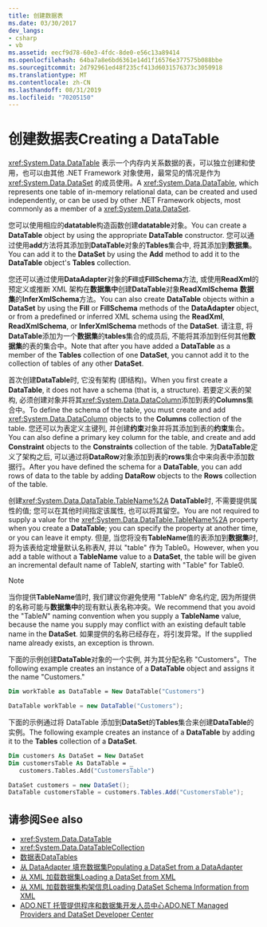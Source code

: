 ```yaml
---
title: 创建数据表
ms.date: 03/30/2017
dev_langs:
- csharp
- vb
ms.assetid: eecf9d78-60e3-4fdc-8de0-e56c13a89414
ms.openlocfilehash: 64ba7a8e6bd6361e14d1f16576e377575b088bbe
ms.sourcegitcommit: 2d792961ed48f235cf413d6031576373c3050918
ms.translationtype: MT
ms.contentlocale: zh-CN
ms.lasthandoff: 08/31/2019
ms.locfileid: "70205150"
---
```

# <a name="creating-a-datatable"></a><span data-ttu-id="046a1-102">创建数据表</span><span class="sxs-lookup"><span data-stu-id="046a1-102">Creating a DataTable</span></span>
<span data-ttu-id="046a1-103"><xref:System.Data.DataTable> 表示一个内存内关系数据的表，可以独立创建和使用，也可以由其他 .NET Framework 对象使用，最常见的情况是作为 <xref:System.Data.DataSet> 的成员使用。</span><span class="sxs-lookup"><span data-stu-id="046a1-103">A <xref:System.Data.DataTable>, which represents one table of in-memory relational data, can be created and used independently, or can be used by other .NET Framework objects, most commonly as a member of a <xref:System.Data.DataSet>.</span></span>  
  
 <span data-ttu-id="046a1-104">您可以使用相应的**datatable**构造函数创建**datatable**对象。</span><span class="sxs-lookup"><span data-stu-id="046a1-104">You can create a **DataTable** object by using the appropriate **DataTable** constructor.</span></span> <span data-ttu-id="046a1-105">您可以通过使用**add**方法将其添加到**DataTable**对象的**Tables**集合中, 将其添加到**数据集**。</span><span class="sxs-lookup"><span data-stu-id="046a1-105">You can add it to the **DataSet** by using the **Add** method to add it to the **DataTable** object's **Tables** collection.</span></span>  
  
 <span data-ttu-id="046a1-106">您还可以通过使用**DataAdapter**对象的**Fill**或**FillSchema**方法, 或使用**ReadXml**的预定义或推断 XML 架构在**数据集中**创建**DataTable**对象**ReadXmlSchema** **数据集**的**InferXmlSchema**方法。</span><span class="sxs-lookup"><span data-stu-id="046a1-106">You can also create **DataTable** objects within a **DataSet** by using the **Fill** or **FillSchema** methods of the **DataAdapter** object, or from a predefined or inferred XML schema using the **ReadXml**, **ReadXmlSchema**, or **InferXmlSchema** methods of the **DataSet**.</span></span> <span data-ttu-id="046a1-107">请注意, 将**DataTable**添加为一个**数据集**的**tables**集合的成员后, 不能将其添加到任何其他**数据集**的表的集合中。</span><span class="sxs-lookup"><span data-stu-id="046a1-107">Note that after you have added a **DataTable** as a member of the **Tables** collection of one **DataSet**, you cannot add it to the collection of tables of any other **DataSet**.</span></span>  
  
 <span data-ttu-id="046a1-108">首次创建**DataTable**时, 它没有架构 (即结构)。</span><span class="sxs-lookup"><span data-stu-id="046a1-108">When you first create a **DataTable**, it does not have a schema (that is, a structure).</span></span> <span data-ttu-id="046a1-109">若要定义表的架构, 必须创建对象并将其<xref:System.Data.DataColumn>添加到表的**Columns**集合中。</span><span class="sxs-lookup"><span data-stu-id="046a1-109">To define the schema of the table, you must create and add <xref:System.Data.DataColumn> objects to the **Columns** collection of the table.</span></span> <span data-ttu-id="046a1-110">您还可以为表定义主键列, 并创建**约束**对象并将其添加到表的**约束**集合。</span><span class="sxs-lookup"><span data-stu-id="046a1-110">You can also define a primary key column for the table, and create and add **Constraint** objects to the **Constraints** collection of the table.</span></span> <span data-ttu-id="046a1-111">为**DataTable**定义了架构之后, 可以通过将**DataRow**对象添加到表的**rows**集合中来向表中添加数据行。</span><span class="sxs-lookup"><span data-stu-id="046a1-111">After you have defined the schema for a **DataTable**, you can add rows of data to the table by adding **DataRow** objects to the **Rows** collection of the table.</span></span>  
  
 <span data-ttu-id="046a1-112">创建<xref:System.Data.DataTable.TableName%2A> **DataTable**时, 不需要提供属性的值; 您可以在其他时间指定该属性, 也可以将其留空。</span><span class="sxs-lookup"><span data-stu-id="046a1-112">You are not required to supply a value for the <xref:System.Data.DataTable.TableName%2A> property when you create a **DataTable**; you can specify the property at another time, or you can leave it empty.</span></span> <span data-ttu-id="046a1-113">但是, 当您将没有**TableName**值的表添加到**数据集**时, 将为该表给定增量默认名称表*N*, 并以 "table" 作为 Table0。</span><span class="sxs-lookup"><span data-stu-id="046a1-113">However, when you add a table without a **TableName** value to a **DataSet**, the table will be given an incremental default name of Table*N*, starting with "Table" for Table0.</span></span>  
  
> [!NOTE]
> <span data-ttu-id="046a1-114">当你提供**TableName**值时, 我们建议你避免使用 "Table*N*" 命名约定, 因为所提供的名称可能与**数据集中**的现有默认表名称冲突。</span><span class="sxs-lookup"><span data-stu-id="046a1-114">We recommend that you avoid the "Table*N*" naming convention when you supply a **TableName** value, because the name you supply may conflict with an existing default table name in the **DataSet**.</span></span> <span data-ttu-id="046a1-115">如果提供的名称已经存在，将引发异常。</span><span class="sxs-lookup"><span data-stu-id="046a1-115">If the supplied name already exists, an exception is thrown.</span></span>  
  
 <span data-ttu-id="046a1-116">下面的示例创建**DataTable**对象的一个实例, 并为其分配名称 "Customers"。</span><span class="sxs-lookup"><span data-stu-id="046a1-116">The following example creates an instance of a **DataTable** object and assigns it the name "Customers."</span></span>  
  
```vb  
Dim workTable as DataTable = New DataTable("Customers")  
```  
  
```csharp  
DataTable workTable = new DataTable("Customers");  
```  
  
 <span data-ttu-id="046a1-117">下面的示例通过将 DataTable 添加到**DataSet**的**Tables**集合来创建**DataTable**的实例。</span><span class="sxs-lookup"><span data-stu-id="046a1-117">The following example creates an instance of a **DataTable** by adding it to the **Tables** collection of a **DataSet**.</span></span>  
  
```vb  
Dim customers As DataSet = New DataSet  
Dim customersTable As DataTable = _  
   customers.Tables.Add("CustomersTable")  
```  
  
```csharp  
DataSet customers = new DataSet();  
DataTable customersTable = customers.Tables.Add("CustomersTable");  
```  
  
## <a name="see-also"></a><span data-ttu-id="046a1-118">请参阅</span><span class="sxs-lookup"><span data-stu-id="046a1-118">See also</span></span>

- <xref:System.Data.DataTable>
- <xref:System.Data.DataTableCollection>
- [<span data-ttu-id="046a1-119">数据表</span><span class="sxs-lookup"><span data-stu-id="046a1-119">DataTables</span></span>](datatables.md)
- [<span data-ttu-id="046a1-120">从 DataAdapter 填充数据集</span><span class="sxs-lookup"><span data-stu-id="046a1-120">Populating a DataSet from a DataAdapter</span></span>](../populating-a-dataset-from-a-dataadapter.md)
- [<span data-ttu-id="046a1-121">从 XML 加载数据集</span><span class="sxs-lookup"><span data-stu-id="046a1-121">Loading a DataSet from XML</span></span>](loading-a-dataset-from-xml.md)
- [<span data-ttu-id="046a1-122">从 XML 加载数据集构架信息</span><span class="sxs-lookup"><span data-stu-id="046a1-122">Loading DataSet Schema Information from XML</span></span>](loading-dataset-schema-information-from-xml.md)
- [<span data-ttu-id="046a1-123">ADO.NET 托管提供程序和数据集开发人员中心</span><span class="sxs-lookup"><span data-stu-id="046a1-123">ADO.NET Managed Providers and DataSet Developer Center</span></span>](https://go.microsoft.com/fwlink/?LinkId=217917)
